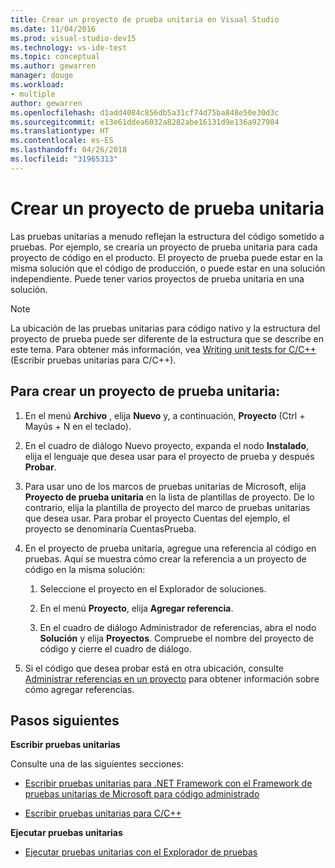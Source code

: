 ```yaml
---
title: Crear un proyecto de prueba unitaria en Visual Studio
ms.date: 11/04/2016
ms.prod: visual-studio-dev15
ms.technology: vs-ide-test
ms.topic: conceptual
ms.author: gewarren
manager: douge
ms.workload:
- multiple
author: gewarren
ms.openlocfilehash: d1add4084c856db5a31cf74d75ba848e50e30d3c
ms.sourcegitcommit: e13e61ddea6032a8282abe16131d9e136a927984
ms.translationtype: HT
ms.contentlocale: es-ES
ms.lasthandoff: 04/26/2018
ms.locfileid: "31965313"
---
```

# <a name="create-a-unit-test-project"></a>Crear un proyecto de prueba unitaria

Las pruebas unitarias a menudo reflejan la estructura del código sometido a pruebas. Por ejemplo, se crearía un proyecto de prueba unitaria para cada proyecto de código en el producto. El proyecto de prueba puede estar en la misma solución que el código de producción, o puede estar en una solución independiente. Puede tener varios proyectos de prueba unitaria en una solución.

> [!NOTE]
> La ubicación de las pruebas unitarias para código nativo y la estructura del proyecto de prueba puede ser diferente de la estructura que se describe en este tema. Para obtener más información, vea [Writing unit tests for C/C++](writing-unit-tests-for-c-cpp.md) (Escribir pruebas unitarias para C/C++).

## <a name="to-create-a-unit-test-project"></a>Para crear un proyecto de prueba unitaria:

1.  En el menú **Archivo** , elija **Nuevo** y, a continuación, **Proyecto** (Ctrl + Mayús + N en el teclado).

2.  En el cuadro de diálogo Nuevo proyecto, expanda el nodo **Instalado**, elija el lenguaje que desea usar para el proyecto de prueba y después **Probar**.

3.  Para usar uno de los marcos de pruebas unitarias de Microsoft, elija **Proyecto de prueba unitaria** en la lista de plantillas de proyecto. De lo contrario, elija la plantilla de proyecto del marco de pruebas unitarias que desea usar. Para probar el proyecto Cuentas del ejemplo, el proyecto se denominaría CuentasPrueba.

4.  En el proyecto de prueba unitaria, agregue una referencia al código en pruebas.  Aquí se muestra cómo crear la referencia a un proyecto de código en la misma solución:

    1.  Seleccione el proyecto en el Explorador de soluciones.

    2.  En el menú **Proyecto**, elija **Agregar referencia**.

    3.  En el cuadro de diálogo Administrador de referencias, abra el nodo **Solución** y elija **Proyectos**. Compruebe el nombre del proyecto de código y cierre el cuadro de diálogo.

5.  Si el código que desea probar está en otra ubicación, consulte [Administrar referencias en un proyecto](../ide/managing-references-in-a-project.md) para obtener información sobre cómo agregar referencias.

## <a name="next-steps"></a>Pasos siguientes
 **Escribir pruebas unitarias**

 Consulte una de las siguientes secciones:

-   [Escribir pruebas unitarias para .NET Framework con el Framework de pruebas unitarias de Microsoft para código administrado](../test/writing-unit-tests-for-the-dotnet-framework-with-the-microsoft-unit-test-framework-for-managed-code.md)

-   [Escribir pruebas unitarias para C/C++](writing-unit-tests-for-c-cpp.md)

 **Ejecutar pruebas unitarias**

- [Ejecutar pruebas unitarias con el Explorador de pruebas](../test/run-unit-tests-with-test-explorer.md)